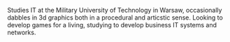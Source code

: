 Studies IT at the Military University of Technology in Warsaw, occasionally dabbles in 3d graphics both in a procedural and articstic sense.
Looking to develop games for a living, studying to develop business IT systems and networks.


<!---
- 👋 Hi, I’m @4cer
- 👀 I’m interested in Computer Graphics
- 🌱 I’m currently studying IT at the Military University of Technology in Warsaw
- 💞️ I’m looking to collaborate on ...
- 📫 How to reach me ...
4cer/4cer is a ✨ special ✨ repository because its `README.md` (this file) appears on your GitHub profile.
You can click the Preview link to take a look at your changes.
--->
